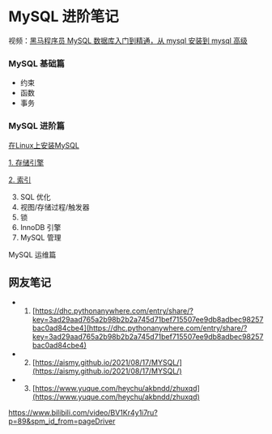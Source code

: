# MySQL 进阶笔记

视频：[黑马程序员 MySQL 数据库入门到精通，从 mysql 安装到 mysql 高级](https://www.bilibili.com/video/BV1Kr4y1i7ru)

### MySQL 基础篇

- 约束
- 函数
- 事务

### MySQL 进阶篇
[在Linux上安装MySQL](blog/mysq-advance/install.md)

[1. 存储引擎](blog/mysq-advance/engine.md)

[2. 索引](blog/mysq-advance/mysql-index.md)

3. SQL 优化
4. 视图/存储过程/触发器
5. 锁
6. InnoDB 引擎
7. MySQL 管理


MySQL 运维篇


## 网友笔记

- 1. [https://dhc.pythonanywhere.com/entry/share/?key=3ad29aad765a2b98b2b2a745d71bef715507ee9db8adbec98257bac0ad84cbe4](https://dhc.pythonanywhere.com/entry/share/?key=3ad29aad765a2b98b2b2a745d71bef715507ee9db8adbec98257bac0ad84cbe4)

- 2. [https://aismy.github.io/2021/08/17/MYSQL/](https://aismy.github.io/2021/08/17/MYSQL/)

- 3. [https://www.yuque.com/heychu/akbndd/zhuxqd](https://www.yuque.com/heychu/akbndd/zhuxqd)




https://www.bilibili.com/video/BV1Kr4y1i7ru?p=89&spm_id_from=pageDriver